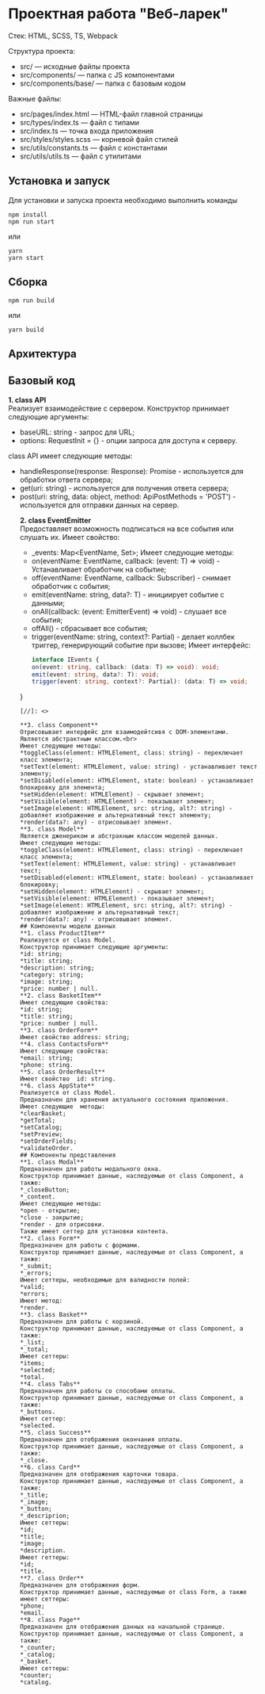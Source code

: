# Проектная работа "Веб-ларек"

Стек: HTML, SCSS, TS, Webpack

Структура проекта:
- src/ — исходные файлы проекта
- src/components/ — папка с JS компонентами
- src/components/base/ — папка с базовым кодом

Важные файлы:
- src/pages/index.html — HTML-файл главной страницы
- src/types/index.ts — файл с типами
- src/index.ts — точка входа приложения
- src/styles/styles.scss — корневой файл стилей
- src/utils/constants.ts — файл с константами
- src/utils/utils.ts — файл с утилитами

## Установка и запуск
Для установки и запуска проекта необходимо выполнить команды

```
npm install
npm run start
```

или

```
yarn
yarn start
```
## Сборка

```
npm run build
```

или

```
yarn build
```
## Архитектура
## Базовый код
**1. class API**<br>
  Реализует взаимодействие с сервером. Конструктор принимает следующие аргументы:
  
  - baseURL: string - запрос для URL;
  - options: RequestInit = {} - опции запроса для доступа к серверу.

  class API имеет следующие методы:
  - handleResponse(response: Response): Promise<object> - используется для обработки ответа сервера;
  - get(uri: string) - используется для получения ответа сервера;
  - post(uri: string, data: object, method: ApiPostMethods = 'POST') - используется для отправки данных на сервер.<br>
  
  [//]: <>
  
**2. class EventEmitter**<br>
  Предоставляет возможность подписаться на все события или слушать их. Имеет свойство:
  - _events: Map<EventName, Set<Subscriber>>;
  Имеет следующие методы:
  - on<T extends object>(eventName: EventName, callback: (event: T) => void) - Устанавливает обработчик на событие;
  - off(eventName: EventName, callback: Subscriber) - снимает обработчик с события;
  - emit<T extends object>(eventName: string, data?: T) - инициирует событие с данными;
  - onAll(callback: (event: EmitterEvent) => void)  - слушает все события;
  - offAll() - сбрасывает все события;
  - trigger<T extends object>(eventName: string, context?: Partial<T>) - делает коллбек триггер, генерирующий событие при вызове;
  Имеет интерфейс:
    ```TypeScript
    interface IEvents {
    on(event: string, callback: (data: T) => void): void;
    emit(event: string, data?: T): void;
    trigger(event: string, context?: Partial): (data: T) => void;
  }
  ```
  [//]: <>
  
  **3. class Component**
  Отрисовывает интерфейс для взаимодейтсивя с DOM-элементами. Является абстрактным классом.<br>
  Имеет следующие методы:
  *toggleClass(element: HTMLElement, class: string) - переключает класс элемента;
  *setText(element: HTMLElement, value: string) - устанавливает текст элементу;
  *setDisabled(element: HTMLElement, state: boolean) - устанавливает блокировку для элемента;
  *setHidden(element: HTMLElement) - скрывает элемент;
  *setVisible(element: HTMLElement) - показывает элемент;
  *setImage(element: HTMLElement, src: string, alt?: string) - добавляет изображение и альтернативный текст элементу;
  *render(data?: any) - отрисовывает элемент.
  **3. class Model**
  Является дженериком и абстракным классом моделей данных.
  Имеет следующие методы:
  *toggleClass(element: HTMLElement, class: string) - переключает класс элемента;
  *setText(element: HTMLElement, value: string) - устанавливает текст;
  *setDisabled(element: HTMLElement, state: boolean) - устанавливает блокировку;
  *setHidden(element: HTMLElement) - скрывает элемент;
  *setVisible(element: HTMLElement) - показывает элемент;
  *setImage(element: HTMLElement, src: string, alt?: string) - добавляет изображение и альтернативный текст;
  *render(data?: any) - отрисовывает элемент.
## Компоненты модели данных 
**1. class ProductItem** 
  Реализуется от class Model.
  Конструктор принимает следующие аргументы:
  *id: string;
  *title: string;
  *description: string;
  *category: string;
  *image: string;
  *price: number | null.
**2. class BasketItem**
  Имеет следующие свойства:
  *id: string;
  *title: string;
  *price: number | null.
**3. class OrderForm**
  Имеет свойство address: string;
**4. class ContactsForm**
  Имеет следующие свойства:
  *email: string;
  *phone: string.
**5. class OrderResult**
Имеет свойство  id: string.
**6. class AppState**
  Реализуется от class Model.
  Предназначен для хранения актуального состояния приложения.
  Имеет следующие  методы:
  *clearBasket;
  *getTotal;
  *setCatalog;
  *setPreview;
  *setOrderFields;
  *validateOrder.
## Компоненты представления
**1. class Modal**
  Предназначен для работы модального окна.
  Конструктор принимает данные, наследуемые от class Component, а также:
  *_closeButton;
  *_content.
  Имеет следующие методы:
  *open - открытие;
  *close - закрытие;
  *render - для отрисовки.
  Также имеет сеттер для установки контента.
**2. class Form**
  Предназначен для работы с формами.
  Конструктор принимает данные, наследуемые от class Component, а также:
  *_submit;
  *_errors;
  Имеет сеттеры, необходимые для валидности полей:
  *valid;
  *errors;
  Имеет метод:
  *render.
**3. class Basket**
  Предназначен для работы с корзиной.
  Конструктор принимает данные, наследуемые от class Component, а также:
  *_list;
  *_total;
  Имеет сеттеры:
  *items;
  *selected;
  *total.
**4. class Tabs**
  Предназначен для работы со способами оплаты.
  Конструктор принимает данные, наследуемые от class Component, а также:
  *_buttons.
  Имеет сеттер:
  *selected.
**5. class Success**
  Предназначен для отображения окончания оплаты.
  Конструктор принимает данные, наследуемые от class Component, а также:
  *_close.
**6. class Card**
  Предназначен для отображения карточки товара.
  Конструктор принимает данные, наследуемые от class Component, а также:
  *_title;
  *_image;
  *_button;
  *_descriprion;
  Имеет сеттеры:
  *id;
  *title;
  *image;
  *description.
  Имеет геттеры:
  *id;
  *title.
**7. class Order**
  Предназначен для отображения форм.
  Конструктор принимает данные, наследуемые от class Form, а также имеет сеттеры:
  *phone;
  *email.
**8. class Page**
  Предназначен для отображения данных на начальной странице.
  Конструктор принимает данные, наследуемые от class Component, а также:
  *_counter;
  *_catalog;
  *_basket.
  Имеет сеттеры:
  *counter;
  *catalog.